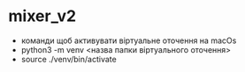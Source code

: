 # mixer_v2

* команди щоб активувати віртуальне оточення на macOs
* python3 -m venv <назва папки віртуального оточення>
* source ./venv/bin/activate

